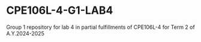 # CPE106L-4-G1-LAB4
Group 1 repository for lab 4 in partial fulfillments of CPE106L-4 for Term 2 of A.Y.2024-2025
